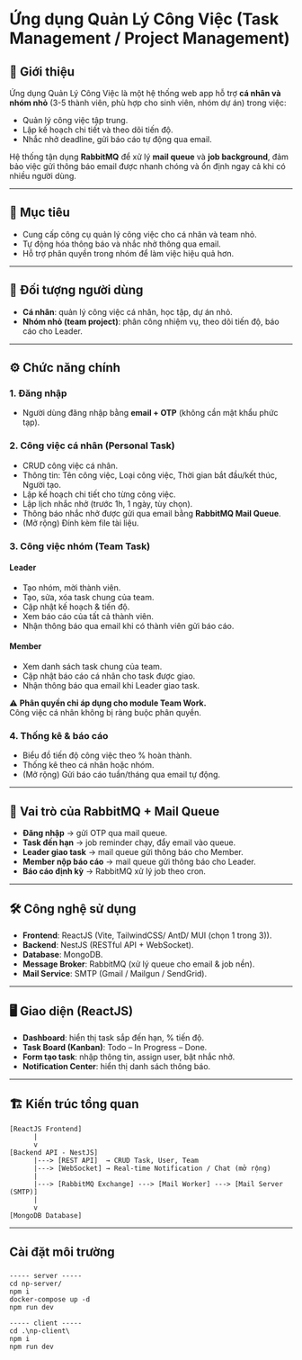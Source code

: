 # Ứng dụng Quản Lý Công Việc (Task Management / Project Management)

## 📌 Giới thiệu
Ứng dụng Quản Lý Công Việc là một hệ thống web app hỗ trợ **cá nhân và nhóm nhỏ** (3-5 thành viên, phù hợp cho sinh viên, nhóm dự án) trong việc:
- Quản lý công việc tập trung.
- Lập kế hoạch chi tiết và theo dõi tiến độ.
- Nhắc nhở deadline, gửi báo cáo tự động qua email.

Hệ thống tận dụng **RabbitMQ** để xử lý **mail queue** và **job background**, đảm bảo việc gửi thông báo email được nhanh chóng và ổn định ngay cả khi có nhiều người dùng.

---

## 🎯 Mục tiêu
- Cung cấp công cụ quản lý công việc cho cá nhân và team nhỏ.
- Tự động hóa thông báo và nhắc nhở thông qua email.
- Hỗ trợ phân quyền trong nhóm để làm việc hiệu quả hơn.

---

## 👥 Đối tượng người dùng
- **Cá nhân**: quản lý công việc cá nhân, học tập, dự án nhỏ.
- **Nhóm nhỏ (team project)**: phân công nhiệm vụ, theo dõi tiến độ, báo cáo cho Leader.

---

## ⚙️ Chức năng chính

### 1. Đăng nhập
- Người dùng đăng nhập bằng **email + OTP** (không cần mật khẩu phức tạp).

### 2. Công việc cá nhân (Personal Task)
- CRUD công việc cá nhân.
- Thông tin: Tên công việc, Loại công việc, Thời gian bắt đầu/kết thúc, Người tạo.
- Lập kế hoạch chi tiết cho từng công việc.
- Lập lịch nhắc nhở (trước 1h, 1 ngày, tùy chọn).
- Thông báo nhắc nhở được gửi qua email bằng **RabbitMQ Mail Queue**.
- (Mở rộng) Đính kèm file tài liệu.

### 3. Công việc nhóm (Team Task)
#### Leader
- Tạo nhóm, mời thành viên.
- Tạo, sửa, xóa task chung của team.
- Cập nhật kế hoạch & tiến độ.
- Xem báo cáo của tất cả thành viên.
- Nhận thông báo qua email khi có thành viên gửi báo cáo.

#### Member
- Xem danh sách task chung của team.
- Cập nhật báo cáo cá nhân cho task được giao.
- Nhận thông báo qua email khi Leader giao task.

⚠️ **Phân quyền chỉ áp dụng cho module Team Work.**  
Công việc cá nhân không bị ràng buộc phân quyền.

### 4. Thống kê & báo cáo
- Biểu đồ tiến độ công việc theo % hoàn thành.
- Thống kê theo cá nhân hoặc nhóm.
- (Mở rộng) Gửi báo cáo tuần/tháng qua email tự động.

---

## 📩 Vai trò của RabbitMQ + Mail Queue
- **Đăng nhập** → gửi OTP qua mail queue.
- **Task đến hạn** → job reminder chạy, đẩy email vào queue.
- **Leader giao task** → mail queue gửi thông báo cho Member.
- **Member nộp báo cáo** → mail queue gửi thông báo cho Leader.
- **Báo cáo định kỳ** → RabbitMQ xử lý job theo cron.

---

## 🛠️ Công nghệ sử dụng
- **Frontend**: ReactJS (Vite, TailwindCSS/ AntD/ MUI (chọn 1 trong 3)).  
- **Backend**: NestJS (RESTful API + WebSocket).  
- **Database**: MongoDB.  
- **Message Broker**: RabbitMQ (xử lý queue cho email & job nền).  
- **Mail Service**: SMTP (Gmail / Mailgun / SendGrid).  

---

## 🖥️ Giao diện (ReactJS)
- **Dashboard**: hiển thị task sắp đến hạn, % tiến độ.
- **Task Board (Kanban)**: Todo – In Progress – Done.
- **Form tạo task**: nhập thông tin, assign user, bật nhắc nhở.
- **Notification Center**: hiển thị danh sách thông báo.

---

## 🏗️ Kiến trúc tổng quan

```text
[ReactJS Frontend]
      |
      v
[Backend API - NestJS]
      |---> [REST API]  → CRUD Task, User, Team
      |---> [WebSocket] → Real-time Notification / Chat (mở rộng)
      |
      |---> [RabbitMQ Exchange] ---> [Mail Worker] ---> [Mail Server (SMTP)]
      |
      v
[MongoDB Database]
```
---
## Cài đặt môi trường
### 
```
----- server -----
cd np-server/
npm i
docker-compose up -d 
npm run dev

----- client -----
cd .\np-client\
npm i
npm run dev

```